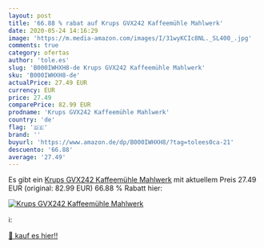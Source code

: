 ```yaml
---
layout: post
title: '66.88 % rabat auf Krups GVX242 Kaffeemühle Mahlwerk'
date: 2020-05-24 14:16:29
image: 'https://m.media-amazon.com/images/I/31wyKCIc8NL._SL400_.jpg'
comments: true
category: ofertas
author: 'tole.es'
slug: 'B000IWHXH8-de Krups GVX242 Kaffeemühle Mahlwerk'
sku: 'B000IWHXH8-de'
actualPrice: 27.49 EUR
currency: EUR
price: 27.49
comparePrice: 82.99 EUR
prodname: 'Krups GVX242 Kaffeemühle Mahlwerk'
country: 'de'
flag: '🇩🇪'
brand: ''
buyurl: 'https://www.amazon.de/dp/B000IWHXH8/?tag=tolees0ca-21'
descuento: '66.88'
average: '27.49'
---
```


Es gibt ein [Krups GVX242 Kaffeemühle Mahlwerk](https://www.amazon.de/dp/B000IWHXH8/?tag=tolees0ca-21) mit aktuellem Preis 27.49 EUR (original: 82.99 EUR) 66.88 % Rabatt hier:

[![Krups GVX242 Kaffeemühle Mahlwerk](https://m.media-amazon.com/images/I/31wyKCIc8NL._SL400_.jpg)](https://www.amazon.de/dp/B000IWHXH8/?tag=tolees0ca-21)

ℹ️:


[🛒 kauf es hier!!](https://www.amazon.de/dp/B000IWHXH8/?tag=tolees0ca-21)
